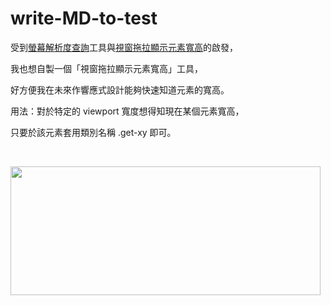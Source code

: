 # write-MD-to-test

<p>受到<a href="http://csscoke.com/webq/index.html">螢幕解析度查詢</a>工具與<a href="http://getbootstrap.com/docs/4.0/content/images/">視窗拖拉顯示元素寬高</a>的啟發，</p>

<p>我也想自製一個「視窗拖拉顯示元素寬高」工具，</p>

<p>好方便我在未來作響應式設計能夠快速知道元素的寬高。</p>

<p>用法：對於特定的 viewport 寬度想得知現在某個元素寬高，</p>

<p>只要於該元素套用類別名稱 .get-xy 即可。</p>

<p>&nbsp;</p>

<p><img height="206" src="https://az787680.vo.msecnd.net/user/布魯克斯/57b9aee8-729a-460c-b644-26352d9e0653/1523433029_2398.png" width="496" /></p>
